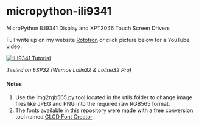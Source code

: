 # micropython-ili9341
MicroPython ILI9341 Display and XPT2046 Touch Screen Drivers

Full write up on my website [Rototron](https://www.rototron.info/projects/esp32-pwned-password-checker/) or click picture below for a YouTube video:

[![ILI9341 Tutorial](https://img.youtube.com/vi/NJuOkSSfgUQ/sddefault.jpg)](https://youtu.be/NJuOkSSfgUQ )

_Tested on ESP32 (Wemos Lolin32 & Loline32 Pro)_

#### Notes
1. Use the img2rgb565.py tool located in the utils folder to change image files like JPEG and PNG into the required raw RGB565 format.
2. The fonts available in this repository were made with a free conversion tool named [GLCD Font Creator](https://www.mikroe.com/glcd-font-creator/).
